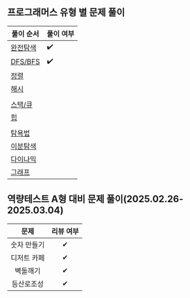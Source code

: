 
## 프로그래머스 유형 별 문제 풀이

| 풀이 순서                                                                 | 풀이 여부 |
| ------------------------------------------------------------------------- | --------- |
| [완전탐색](https://school.programmers.co.kr/learn/courses/30/parts/12230) |    ✔️    |
| [DFS/BFS](https://school.programmers.co.kr/learn/courses/30/parts/12421)  |    ✔️        |
| [정렬](https://school.programmers.co.kr/learn/courses/30/parts/12198)     |           |
| [해시](https://school.programmers.co.kr/learn/courses/30/parts/12077)     |           |
|                                                                           |           |
| [스택/큐](https://school.programmers.co.kr/learn/courses/30/parts/12081)  |           |
| [힙](https://school.programmers.co.kr/learn/courses/30/parts/12117)       |           |
|                                                                           |           |
| [탐욕법](https://school.programmers.co.kr/learn/courses/30/parts/12244)   |           |
| [이분탐색](https://school.programmers.co.kr/learn/courses/30/parts/12486) |           |
| [다이나믹](https://school.programmers.co.kr/learn/courses/30/parts/12263) |           |
| [그래프](https://school.programmers.co.kr/learn/courses/30/parts/14393)   |           |

## 역량테스트 A형 대비 문제 풀이(2025.02.26-2025.03.04)

|    문제     | 리뷰 여부 |
| :---------: | :-------: |
| 숫자 만들기 |     ✔     |
| 디저트 카페 |     ✔     |
|  벽돌깨기   |     ✔     |
| 등산로조성  |     ✔     |
